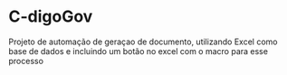 # C-digoGov
Projeto de automação de geraçao de documento, utilizando Excel como base de dados e incluindo um botão no excel com o macro para esse processo
